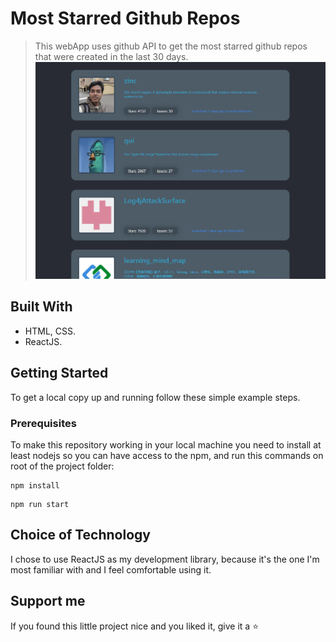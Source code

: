 # Most Starred Github Repos

> This webApp uses github API to get the most starred github repos that were created in the last 30 days.
![screenshot](./Capture.PNG)

## Built With

- HTML, CSS.
- ReactJS.

## Getting Started

To get a local copy up and running follow these simple example steps.

### Prerequisites

To make this repository working in your local machine you need to install at least nodejs so you can have access to the npm, and run this commands on root of the project folder:

```
npm install
```

```
npm run start
```

## Choice of Technology

I chose to use ReactJS as my development library, because it's the one I'm most familiar with and I feel comfortable using it.


## Support me

If you found this little project nice and you liked it, give it a ⭐️
